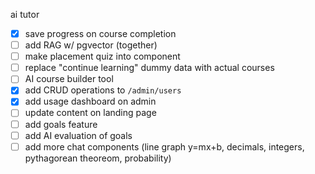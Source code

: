 ai tutor

- [x] save progress on course completion
- [ ] add RAG w/ pgvector (together)
- [ ] make placement quiz into component
- [ ] replace "continue learning" dummy data with actual courses
- [ ] AI course builder tool
- [x] add CRUD operations to `/admin/users`
- [x] add usage dashboard on admin
- [ ] update content on landing page
- [ ] add goals feature
- [ ] add AI evaluation of goals
- [ ] add more chat components (line graph y=mx+b, decimals, integers, pythagorean theoreom, probability)
